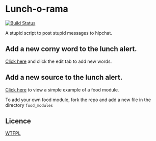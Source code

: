 # Lunch-o-rama
[![Build Status](https://secure.travis-ci.org/eiriksm/lunch-o-rama.png)](http://travis-ci.org/eiriksm/lunch-o-rama)

A stupid script to post stupid messages to hipchat.

## Add a new corny word to the lunch alert.
[Click here](https://github.com/eiriksm/lunch-o-rama/blob/master/lunchwords.txt) and click the edit tab to add new words.

## Add a new source to the lunch alert.
[Click here](https://github.com/eiriksm/lunch-o-rama/blob/master/food_modules/static_urls.js) to view a simple example of a food module.

To add your own food module, fork the repo and add a new file in the directory
`food_modules`

## Licence
[WTFPL](http://en.wikipedia.org/wiki/WTFPL)
